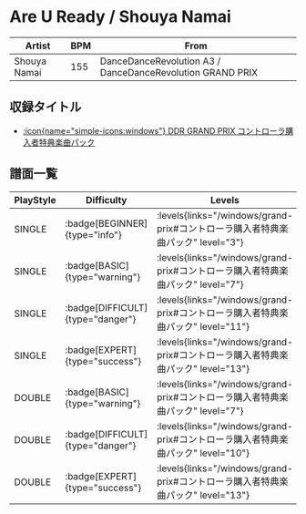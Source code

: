 # Are U Ready / Shouya Namai

|Artist|BPM|From|
|------|---|----|
|Shouya Namai|155|DanceDanceRevolution A3 / DanceDanceRevolution GRAND PRIX|

## 収録タイトル

- [:icon{name="simple-icons:windows"} DDR GRAND PRIX コントローラ購入者特典楽曲パック](/windows/grand-prix#コントローラ購入者特典楽曲パック)

## 譜面一覧

|PlayStyle|Difficulty|Levels|Notes|Movie|
|---------|----------|------|-----|-----|
|SINGLE| :badge[BEGINNER]{type="info"}| :levels{links="/windows/grand-prix#コントローラ購入者特典楽曲パック" level="3"}|97/4||
|SINGLE| :badge[BASIC]{type="warning"}| :levels{links="/windows/grand-prix#コントローラ購入者特典楽曲パック" level="7"}|228/7||
|SINGLE| :badge[DIFFICULT]{type="danger"}| :levels{links="/windows/grand-prix#コントローラ購入者特典楽曲パック" level="11"}|338/13||
|SINGLE| :badge[EXPERT]{type="success"}| :levels{links="/windows/grand-prix#コントローラ購入者特典楽曲パック" level="13"}|453/18||
|DOUBLE| :badge[BASIC]{type="warning"}| :levels{links="/windows/grand-prix#コントローラ購入者特典楽曲パック" level="7"}|228/6||
|DOUBLE| :badge[DIFFICULT]{type="danger"}| :levels{links="/windows/grand-prix#コントローラ購入者特典楽曲パック" level="10"}|358/21||
|DOUBLE| :badge[EXPERT]{type="success"}| :levels{links="/windows/grand-prix#コントローラ購入者特典楽曲パック" level="13"}|466/21||

